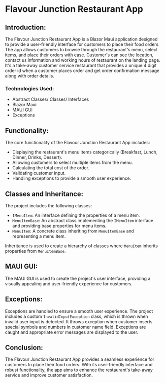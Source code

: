 # Flavour Junction Restaurant App

## Introduction:
The Flavour Junction Restaurant App is a Blazor Maui application designed to provide a user-friendly interface for customers to place their food orders. 
The app allows customers to browse through the restaurant's menu, select items, and place their orders with ease. 
Customer's can see the location, contact us information and working hours of restaurant on the landing page.
It's a take-away customer service restaurant that provides a unique 4 digit order id when a customer places order and get order confirmation message along with order details.

### Technologies Used:
- Abstract Classes/ Classes/ Interfaces
- Blazor Maui
- MAUI GUI
- Exceptions

## Functionality:
The core functionality of the Flavour Junction Restaurant App includes:
- Displaying the restaurant's menu items categorically (Breakfast, Lunch, Dinner, Drinks, Dessert).
- Allowing customers to select multiple items from the menu.
- Calculating the total cost of the order.
- Validating customer input.
- Handling exceptions to provide a smooth user experience.

## Classes and Inheritance:
The project includes the following classes:
- `IMenuItem`: An interface defining the properties of a menu item.
- `MenuItemBase`: An abstract class implementing the `IMenuItem` interface and providing base properties for menu items.
- `MenuItem`: A concrete class inheriting from `MenuItemBase` and representing a menu item.

Inheritance is used to create a hierarchy of classes where `MenuItem` inherits properties from `MenuItemBase`.

## MAUI GUI:
The MAUI GUI is used to create the project's user interface, providing a visually appealing and user-friendly experience for customers.

## Exceptions:
Exceptions are handled to ensure a smooth user experience. The project includes a custom `InvalidInputException` class, which is thrown when invalid user input is detected. 
It throws exception when customer inserts special symbols and numbers in customer name field.
Exceptions are caught and appropriate error messages are displayed to the user.

## Conclusion:
The Flavour Junction Restaurant App provides a seamless experience for customers to place their food orders. With its user-friendly interface and robust functionality, 
the app aims to enhance the restaurant's take-away service and improve customer satisfaction.
